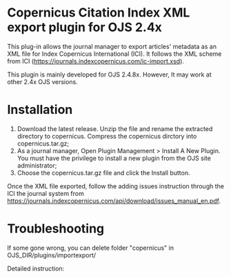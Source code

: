 # Copernicus Citation Index XML export plugin for OJS 2.4x
This plug-in allows the journal manager to export articles' metadata as an XML file for Index Copernicus International (ICI). It follows the XML scheme from ICI (https://journals.indexcopernicus.com/ic-import.xsd).

This plugin is mainly developed for OJS 2.4.8x. However, It may work at other 2.4x OJS versions.

# Installation

1. Download the latest release. Unzip the file and rename the extracted directory to copernicus. Compress the copernicus dirctory into copernicus.tar.gz;
2. As a journal manager, Open Plugin Management > Install A New Plugin. You must have the privilege to install a new plugin from the OJS site administrator;
3. Choose the copernicus.tar.gz file and click the Install button.

Once the XML file exported, follow the adding issues instruction through the ICI the journal system from https://journals.indexcopernicus.com/api/download/issues_manual_en.pdf.

# Troubleshooting

If some gone wrong, you can delete folder "copernicus" in OJS_DIR/plugins/importexport/

Detailed instruction: 
